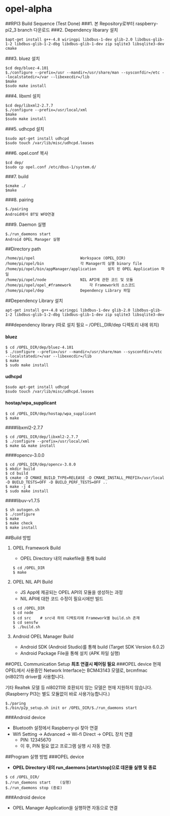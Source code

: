 # opel-alpha
##RPI3 Build Sequence (Test Done)
###1. 본 Repository로부터 raspberry-pi2_3 branch 다운로드
###2. Dependency libarary 설치
```
$apt-get install g++-4.8 wiringpi libdbus-1-dev glib-2.0 libdbus-glib-1-2 libdbus-glib-1-2-dbg libdbus-glib-1-dev zip sqlite3 libsqlite3-dev cmake
```
###3. bluez 설치
```
$cd dep/bluez-4.101
$./configure --prefix=/usr --mandir=/usr/share/man --sysconfdir=/etc --localstatedir=/var --libexecdir=/lib 
$make
$sudo make install
```
###4. libxml 설치
```
$cd dep/libxml2-2.7.7
$./configure --prefix=/usr/local/xml
$make
$sudo make install
```
###5. udhcpd 설치
```
$sudo apt-get install udhcpd
$sudo touch /var/lib/misc/udhcpd.leases
```
###6. opel.conf 복사
```
$cd dep/
$sudo cp opel.conf /etc/dbus-1/system.d/
```
###7. build
```
$cmake ./
$make
```
###8. pairing
```
$./pairing
Android에서 BT및 WFD연결
```
###9. Daemon 실행
```
$./run_daemons start
Android OPEL Manager 실행
```

##Directory path
```
/home/pi/opel 					 Workspace (OPEL_DIR)
/home/pi/opel/bin  				 각 Manager의 실행 binary file 
/home/pi/opel/bin/appManager/application	 설치 된 OPEL Application 파일
/home/pi/opel/node 				 NIL API에 관한 코드 및 모듈
/home/pi/opel/opel_#framework 		 각 Framework의 소스코드
/home/pi/opel/dep 				 Dependency Library 파일
```
##Dependency Library 설치
```
apt-get install g++-4.8 wiringpi libdbus-1-dev glib-2.0 libdbus-glib-1-2 libdbus-glib-1-2-dbg libdbus-glib-1-dev zip sqlite3 libsqlite3-dev
```
###dependency library (따로 설치 필요 – /OPEL_DIR/dep 디렉토리 내에 위치)
#### bluez 
```
$ cd /OPEL_DIR/dep/bluez-4.101
$ ./configure --prefix=/usr --mandir=/usr/share/man --sysconfdir=/etc --localstatedir=/var --libexecdir=/lib 
$ make 
$ sudo make install
```
#### udhcpd
```
$sudo apt-get install udhcpd
$sudo touch /var/lib/misc/udhcpd.leases
```

#### hostap/wpa_supplicant
```
$ cd /OPEL_DIR/dep/hostap/wpa_supplicant
$ make
```
####libxml2-2.7.7
```
$ cd /OPEL_DIR/dep/libxml2-2.7.7
$ ./configure --prefix=/usr/local/xml
$ make && make install
```
####opencv-3.0.0
```
$ cd /OPEL_DIR/dep/opencv-3.0.0
$ mkdir build
$ cd build
$ cmake -D CMAKE_BUILD_TYPE=RELEASE -D CMAKE_INSTALL_PREFIX=/usr/local -D BUILD_TESTS=OFF -D BUILD_PERF_TESTS=OFF ..
$ make -j 4
$ sudo make install
```
####libuv-v1.7.5
```
$ sh autogen.sh
$ ./configure
$ make
$ make check
$ make install
```

##Build 방법
1. OPEL Framework Build 
	* OPEL Directory 내의 makefile을 통해 build
	```
	$ cd /OPEL_DIR
	$ make
	```
2.	OPEL NIL API Build 
	* JS App에 제공되는 OPEL API의 모듈을 생성하는 과정 
	* NIL API에 대한 코드 수정이 필요시에만 빌드 
	```
	$ cd /OPEL_DIR
	$ cd node
	$ cd src    # src내 하위 디렉토리에 Framework별 build.sh 존재
	$ cd sensfw
	$ ./build.sh
	```

3.	Android OPEL Manager Build
	* Android SDK (Android Studio)를 통해 build (Target SDK Version 6.0.2)
	* Android Package File을 통해 설치 (APK 파일 실행)

##OPEL Communication Setup
**최초 연결시 페어링 필요**
###OPEL device
현재 OPEL에서 사용중인 Network Interface는 BCM43143 모델로, brcmfmac (nl80211) driver를 사용합니다.

기타 Realtek 모델 등 nl80211와 호환되지 않는 모델은 현재 지원하지 않습니다. (Raspberry PI3는 별도 모듈없이 바로 사용가능합니다.)
```
$./paring
$./bin/p2p_setup.sh init or /OPEL_DIR/$./run_daemons start
```
###Android device
* Bluetooth 설정에서 Raspberry-pi 찾아 연결
* Wifi Setting -> Advanced -> Wi-fi Direct -> OPEL 장치 연결
	* PIN: 12345670
	* 이 후, PIN 필요 없고 프로그램 실행 시 자동 연결.

##Program 실행 방법
###OPEL device
* **OPEL Directory 내의 run_daemons [start/stop]으로 데몬들 실행 및 종료**
```
$ cd /OPEL_DIR/
$./run_daemons start	(실행)
$./run_daemons stop	(종료)
```
###Android device
* OPEL Manager Application을 실행하면 자동으로 연결
 

